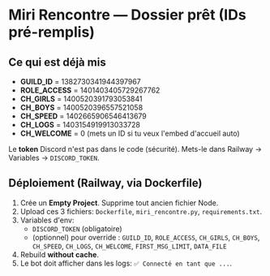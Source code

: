 # Miri Rencontre — Dossier prêt (IDs pré-remplis)

## Ce qui est déjà mis
- **GUILD_ID** = 1382730341944397967
- **ROLE_ACCESS** = 1401403405729267762
- **CH_GIRLS** = 1400520391793053841
- **CH_BOYS** = 1400520396557521058
- **CH_SPEED** = 1402665906546413679
- **CH_LOGS** = 1403154919913033728
- **CH_WELCOME** = 0 (mets un ID si tu veux l'embed d'accueil auto)

Le **token** Discord n'est pas dans le code (sécurité). Mets-le dans Railway → Variables → `DISCORD_TOKEN`.

## Déploiement (Railway, via Dockerfile)
1) Crée un **Empty Project**. Supprime tout ancien fichier Node.
2) Upload ces 3 fichiers: `Dockerfile`, `miri_rencontre.py`, `requirements.txt`.
3) Variables d'env:
   - `DISCORD_TOKEN` (obligatoire)
   - (optionnel) pour override : `GUILD_ID`, `ROLE_ACCESS`, `CH_GIRLS`, `CH_BOYS`, `CH_SPEED`, `CH_LOGS`, `CH_WELCOME`, `FIRST_MSG_LIMIT`, `DATA_FILE`
4) Rebuild **without cache**.
5) Le bot doit afficher dans les logs: `✅ Connecté en tant que ...`.
